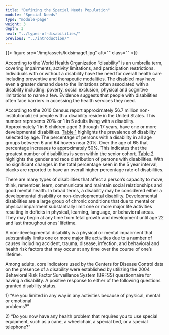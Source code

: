 ```yaml
---
title: "Defining the Special Needs Population"
module: "Special Needs"
type: "module-page"
weight: 3
depth: 3
next: "../types-of-disabilities/"
previous: "../introduction/"
---
```

<form method="post" action="."><div class="pageblock right img-polaroid img-rounded">
<div class="caption">
</div>{{< figure src="/img/assets/kidsimage1.jpg" alt="" class="" >}}</div><div class="pageblock"><p>According to the World Health Organization “disability” is an umbrella term, covering impairments, activity limitations, and participation restrictions. Individuals with or without a disability have the need for overall health care including preventive and therapeutic modalities.  The disabled may have even a greater demand due to the limitations often associated with a disability including: poverty, social exclusion, physical and cognitive limitations to name a few. Evidence suggests that people with disabilities often face barriers in accessing the health services they need.</p>
</div><div class="pageblock"><p>According to the 2010 Census report approximately 56.7 million non-institutionalized people with a disability reside in the United States. This number represents 20% or 1 in 5 adults living with a disability. Approximately 1 in 6 children aged 3 through 17 years, have one or more developmental disabilities. <a href="http://ccnmtl.columbia.edu/projects/pass/SpecialNeeds_Mod5/Table_1_%20Disability%20by%20Age.pdf" target="blank">Table 1</a> highlights the prevalence of disability selected by age. The percentage of persons with a disability in all age groups between 6 and 64 hovers near 20%. Over the age of 65 that percentage increases to approximately 50%. This indicates that the greatest number of disabilities is seen within the senior cohort. <a href="http://ccnmtl.columbia.edu/projects/pass/SpecialNeeds_Mod5/Table_2_%20Disabilty%20by%20Gender_Race.pdf" target="blank">Table 2 </a> highlights the gender and race distribution of persons with disabilities. With no significant changes in the total percentage seen in the 5 year interval, blacks are reported to have an overall higher percentage rate of disabilities. </p>
</div><div class="pageblock"><p>There are many types of disabilities that affect a person’s capacity to move, think, remember, learn, communicate and maintain social relationships and good mental health. In broad terms, a disability may be considered either a developmental disability or non-developmental disability. Developmental disabilities are a large group of chronic conditions that due to mental or physical impairment substantially limit one or more major life activities resulting in deficits in physical, learning, language, or behavioral areas. They may begin at any time from fetal growth and development until age 22 and last throughout ones’ lifetime.</p>
<p>A non-developmental disability is a physical or mental impairment that substantially limits one or more major life activities due to a number of causes including accident, trauma, disease, infection, and behavioral and health risk factors that may occur at any time over the course of one’s lifetime. </p>
<p>Among adults, core indicators used by the Centers for Disease Control data on the presence of a disability were established by utilizing the 2004 Behavioral Risk Factor Surveillance System (BRFSS) questionnaire for having a disability. A positive response to either of the following questions granted disability status. </p>
<p>1) “Are you limited in any way in any activities because of physical, mental or emotional <br/>
problems?”</p>
<p>2) “Do you now have any health problem that requires you to use special equipment, such as a cane, a wheelchair, a special bed, or a special telephone?”</p>
</div></form>
